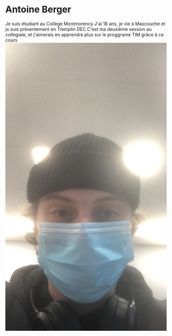 # Antoine Berger
Je suis étudiant au Collège Montmorency
J'ai 18 ans, je vie à Mascouche et je suis présentement en Tremplin DEC
C'est ma deuxième session au collegiale, et j'aimerais en apprendre plus sur le proggrame TIM grâce à ce cours
![photo](medias/Photo_Presentation.jpg)

